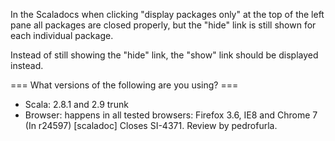 In the Scaladocs when clicking "display packages only" at the top of the left pane all packages are closed properly, but the "hide" link is still shown for each individual package.

Instead of still showing the "hide" link, the "show" link should be displayed instead.

=== What versions of the following are you using? ===
  - Scala: 2.8.1 and 2.9 trunk
  - Browser: happens in all tested browsers: Firefox 3.6, IE8 and Chrome 7
(In r24597) [scaladoc] Closes SI-4371. Review by pedrofurla.

